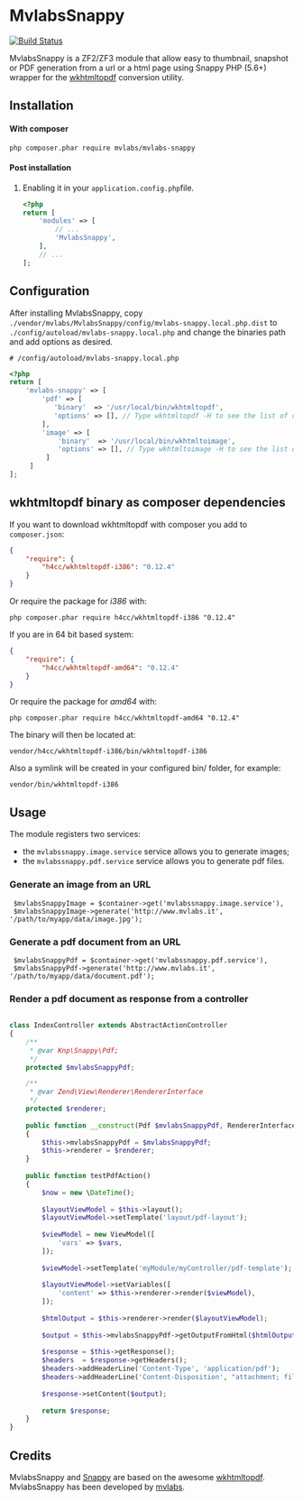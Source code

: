 MvlabsSnappy
=========
[![Build Status](https://travis-ci.org/mvlabs/MvlabsSnappy.svg?branch=master)](https://travis-ci.org/mvlabs/MvlabsSnappy)

MvlabsSnappy is a ZF2/ZF3 module that allow easy to thumbnail, snapshot or PDF generation from a url or a html page using Snappy PHP (5.6+) wrapper for the [wkhtmltopdf][wkhtmltopdf] conversion utility.

Installation
------------
#### With composer

    php composer.phar require mvlabs/mvlabs-snappy 

#### Post installation

1. Enabling it in your `application.config.php`file.

    ```php
    <?php
    return [
        'modules' => [
            // ...
            'MvlabsSnappy',            
        ],
        // ...
    ];
    ```

Configuration
-------------
After installing MvlabsSnappy, copy
`./vendor/mvlabs/MvlabsSnappy/config/mvlabs-snappy.local.php.dist` to
`./config/autoload/mvlabs-snappy.local.php` and change the binaries path  and add options as desired.


    # /config/autoload/mvlabs-snappy.local.php
```php    
<?php
return [
    'mvlabs-snappy' => [
        'pdf' => [
           'binary'  => '/usr/local/bin/wkhtmltopdf',
           'options' => [], // Type wkhtmltopdf -H to see the list of options
        ],   
        'image' => [
            'binary'  => '/usr/local/bin/wkhtmltoimage',
            'options' => [], // Type wkhtmltoimage -H to see the list of options
         ]
     ]   
];
```

## wkhtmltopdf binary as composer dependencies

If you want to download wkhtmltopdf with composer you add to `composer.json`:

```json
{
    "require": {
        "h4cc/wkhtmltopdf-i386": "0.12.4"
    }
}
```

Or require the package for _i386_ with:

    php composer.phar require h4cc/wkhtmltopdf-i386 "0.12.4"

If you are in 64 bit based system:

```json
{
    "require": {
        "h4cc/wkhtmltopdf-amd64": "0.12.4"
    }
}
```

Or require the package for _amd64_ with:

    php composer.phar require h4cc/wkhtmltopdf-amd64 "0.12.4"

The binary will then be located at:

    vendor/h4cc/wkhtmltopdf-i386/bin/wkhtmltopdf-i386

Also a symlink will be created in your configured bin/ folder, for example:

    vendor/bin/wkhtmltopdf-i386

Usage
-----

The module registers two services:  

 - the `mvlabssnappy.image.service` service allows you to generate images;
 - the `mvlabssnappy.pdf.service` service allows you to generate pdf files.

### Generate an image from an URL

     $mvlabsSnappyImage = $container->get('mvlabssnappy.image.service'),   
     $mvlabsSnappyImage->generate('http://www.mvlabs.it', '/path/to/myapp/data/image.jpg');

### Generate a pdf document from an URL

     $mvlabsSnappyPdf = $container->get('mvlabssnappy.pdf.service'),   
     $mvlabsSnappyPdf->generate('http://www.mvlabs.it', '/path/to/myapp/data/document.pdf');
     

### Render a pdf document as response from a controller

```php

class IndexController extends AbstractActionController
{
    /**
     * @var Knp\Snappy\Pdf;
     */
    protected $mvlabsSnappyPdf;

    /**
     * @var Zend\View\Renderer\RendererInterface
     */
    protected $renderer;
    
    public function __construct(Pdf $mvlabsSnappyPdf, RendererInterface $renderer)
    {
        $this->mvlabsSnappyPdf = $mvlabsSnappyPdf;
        $this->renderer = $renderer;
    }
    
    public function testPdfAction() 
    {
        $now = new \DateTime();        
         
        $layoutViewModel = $this->layout();
        $layoutViewModel->setTemplate('layout/pdf-layout');
    
        $viewModel = new ViewModel([
            'vars' => $vars,            
        ]);
    
        $viewModel->setTemplate('myModule/myController/pdf-template');
            
        $layoutViewModel->setVariables([
            'content' => $this->renderer->render($viewModel),
        ]);
    
        $htmlOutput = $this->renderer->render($layoutViewModel);
        
        $output = $this->mvlabsSnappyPdf->getOutputFromHtml($htmlOutput);
        
        $response = $this->getResponse();
        $headers  = $response->getHeaders();
        $headers->addHeaderLine('Content-Type', 'application/pdf');
        $headers->addHeaderLine('Content-Disposition', "attachment; filename=\"export-" . $now->format('d-m-Y H:i:s') . ".pdf\"");
        
        $response->setContent($output);
        
        return $response;  
    }    
}
```    


Credits
-------

MvlabsSnappy and [Snappy][snappy] are based on the awesome [wkhtmltopdf][wkhtmltopdf].
MvlabsSnappy has been developed by [mvlabs][mvlabs].

[snappy]: https://github.com/KnpLabs/snappy
[wkhtmltopdf]: http://code.google.com/p/wkhtmltopdf/
[mvlabs]: http://www.mvlabs.it
[mvassociati]: http://www.mvassociati.it/en

    
    
